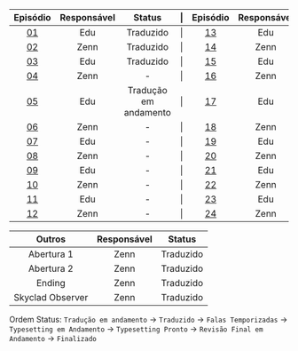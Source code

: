 
| Episódio | Responsável | Status                                                        |\|                                                                  | Episódio | Responsável | Status |
|:---:|:---:|:---:                                                                     |:---:|                                                                                 :---:|:---:|:---:|
|[01](https://github.com/Eduvski/sgfansub/blob/main/eps/01/E1)|Edu|Traduzido             |\|                    |[13](https://github.com/Eduvski/sgfansub/blob/main/eps/13/E13)|Edu|-           |
|[02](https://github.com/Eduvski/sgfansub/blob/main/eps/02/E2)|Zenn|Traduzido            |\|                    |[14](https://github.com/Eduvski/sgfansub/blob/main/eps/14/E14)|Zenn|-          |
|[03](https://github.com/Eduvski/sgfansub/blob/main/eps/03/E3)|Edu|Traduzido             |\|                    |[15](https://github.com/Eduvski/sgfansub/blob/main/eps/15/E15)|Edu|-           |
|[04](https://github.com/Eduvski/sgfansub/blob/main/eps/04/E4)|Zenn|-                    |\|                    |[16](https://github.com/Eduvski/sgfansub/blob/main/eps/16/E16)|Zenn|-          |
|[05](https://github.com/Eduvski/sgfansub/blob/main/eps/05/E5)|Edu|Tradução em andamento |\|                    |[17](https://github.com/Eduvski/sgfansub/blob/main/eps/17/E17)|Edu|-           |
|[06](https://github.com/Eduvski/sgfansub/blob/main/eps/06/E6)|Zenn|-                    |\|                    |[18](https://github.com/Eduvski/sgfansub/blob/main/eps/18/E18)|Zenn|-          |
|[07](https://github.com/Eduvski/sgfansub/blob/main/eps/07/E7)|Edu|-                     |\|                    |[19](https://github.com/Eduvski/sgfansub/blob/main/eps/19/E19)|Edu|-           |
|[08](https://github.com/Eduvski/sgfansub/blob/main/eps/08/E8)|Zenn|-                    |\|                    |[20](https://github.com/Eduvski/sgfansub/blob/main/eps/20/E20)|Zenn|-          |
|[09](https://github.com/Eduvski/sgfansub/blob/main/eps/09/E9)|Edu|-                     |\|                    |[21](https://github.com/Eduvski/sgfansub/blob/main/eps/21/E21)|Edu|-           |
|[10](https://github.com/Eduvski/sgfansub/blob/main/eps/10/E10)|Zenn|-                   |\|                    |[22](https://github.com/Eduvski/sgfansub/blob/main/eps/22/E22)|Zenn|-          |
|[11](https://github.com/Eduvski/sgfansub/blob/main/eps/11/E11)|Edu|-                    |\|                    |[23](https://github.com/Eduvski/sgfansub/blob/main/eps/23/E23)|Edu|-           |
|[12](https://github.com/Eduvski/sgfansub/blob/main/eps/12/E12)|Zenn|-                   |\|                    |[24](https://github.com/Eduvski/sgfansub/blob/main/eps/24/E24)|Zenn|-          |

|Outros|Responsável|Status|
|:---:|:---:|:---:
|Abertura 1|Zenn|Traduzido|
|Abertura 2|Zenn|Traduzido|
|Ending|Zenn|Traduzido|
|Skyclad Observer|Zenn|Traduzido|

Ordem Status: ```Tradução em andamento``` → ```Traduzido``` → ```Falas Temporizadas``` → ```Typesetting em Andamento``` → ```Typesetting Pronto``` → ```Revisão Final em Andamento``` → ```Finalizado```
